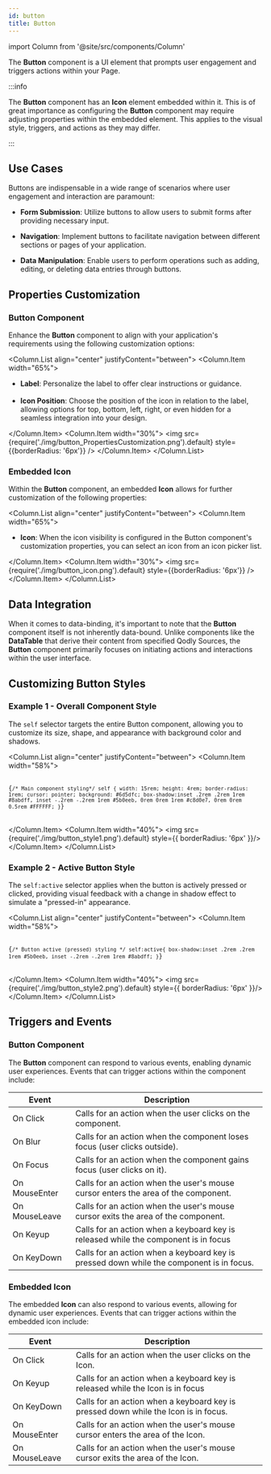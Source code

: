```yaml
---
id: button
title: Button
---
```

import Column from '@site/src/components/Column'


The **Button**  component is a UI element that prompts user engagement and triggers actions within your Page. 


:::info 

The **Button** component has an **Icon** element embedded within it. This is of great importance as configuring the **Button** component may require adjusting properties within the embedded element. This applies to the visual style, triggers, and actions as they may differ.

:::


## Use Cases

Buttons are indispensable in a wide range of scenarios where user engagement and interaction are paramount:

- **Form Submission**: Utilize buttons to allow users to submit forms after providing necessary input.

- **Navigation**: Implement buttons to facilitate navigation between different sections or pages of your application.

- **Data Manipulation**: Enable users to perform operations such as adding, editing, or deleting data entries through buttons.


## Properties Customization

### Button Component

Enhance the **Button** component to align with your application's requirements using the following customization options:

<Column.List align="center" justifyContent="between">
	<Column.Item width="65%">
        <ul>
            <li><strong>Label</strong>: Personalize the label to offer clear instructions or guidance.</li>
            <br/>
            <li><strong>Icon Position</strong>: Choose the position of the icon in relation to the label, allowing options for top, bottom, left, right, or even hidden for a seamless integration into your design.</li>
        </ul>
	</Column.Item>
	<Column.Item width="30%">
        <img src={require('./img/button_PropertiesCustomization.png').default} style={{borderRadius: '6px'}} />
	</Column.Item>
</Column.List>


### Embedded Icon

Within the <strong>Button</strong> component, an embedded <strong>Icon</strong> allows for further customization of the following properties:

<Column.List align="center" justifyContent="between">
	<Column.Item width="65%">
        <ul>
            <li><strong>Icon</strong>: When the icon visibility is configured in the Button component's customization properties, you can select an icon from an icon picker list.</li>
        </ul>
	</Column.Item>
	<Column.Item width="30%">
        <img src={require('./img/button_icon.png').default} style={{borderRadius: '6px'}} />
	</Column.Item>
</Column.List>

## Data Integration

When it comes to data-binding, it's important to note that the **Button** component itself is not inherently data-bound. Unlike components like the **DataTable** that derive their content from specified Qodly Sources, the **Button** component primarily focuses on initiating actions and interactions within the user interface.

## Customizing Button Styles

### Example 1 - Overall Component Style

The `self` selector targets the entire Button component, allowing you to customize its size, shape, and appearance with background color and shadows.

<Column.List align="center" justifyContent="between">
  <Column.Item width="58%">
    <pre>
      <code className="language-css">
{`/* Main component styling*/
self {
    width: 15rem;
    height: 4rem;
    border-radius: 1rem;
    cursor: pointer;
    background: #6d5dfc;
    box-shadow:inset .2rem .2rem 1rem #8abdff, inset -.2rem -.2rem 1rem #5b0eeb, 0rem 0rem 1rem #c8d0e7, 0rem 0rem 0.5rem #FFFFFF;
}`}
      </code>
    </pre>
  </Column.Item>
 <Column.Item width="40%">
    <img
      src={require('./img/button_style1.png').default} style={{ borderRadius: '6px' }}/>
  </Column.Item>
</Column.List>

### Example 2 - Active Button Style

The `self:active` selector applies when the button is actively pressed or clicked, providing visual feedback with a change in shadow effect to simulate a "pressed-in" appearance.

<Column.List align="center" justifyContent="between">
  <Column.Item width="58%">
    <pre>
      <code className="language-css">
{`/* Button active (pressed) styling */
self:active{
    box-shadow:inset .2rem .2rem 1rem #5b0eeb, inset -.2rem -.2rem 1rem #8abdff;
}`}
      </code>
    </pre>
  </Column.Item>
 <Column.Item width="40%">
    <img
      src={require('./img/button_style2.png').default} style={{ borderRadius: '6px' }}/>
  </Column.Item>
</Column.List>


## Triggers and Events

### Button Component

The **Button** component can respond to various events, enabling dynamic user experiences. Events that can trigger actions within the component include:

|Event|Description|
|---|---|
|On Click| Calls for an action when the user clicks on the component. |
|On Blur| Calls for an action when the component loses focus (user clicks outside). |
|On Focus| Calls for an action when the component gains focus (user clicks on it). |
|On MouseEnter| Calls for an action when the user's mouse cursor enters the area of the component.|
|On MouseLeave| Calls for an action when the user's mouse cursor exits the area of the component.|
|On Keyup| Calls for an action when a keyboard key is released while the component is in focus|
|On KeyDown| Calls for an action when a keyboard key is pressed down while the component is in focus. |

### Embedded Icon

The embedded **Icon** can also respond to various events, allowing for dynamic user experiences. Events that can trigger actions within the embedded icon include:

|Event|Description|
|---|---|
|On Click| Calls for an action when the user clicks on the Icon. |
|On Keyup| Calls for an action when a keyboard key is released while the Icon is in focus|
|On KeyDown| Calls for an action when a keyboard key is pressed down while the Icon is in focus. |
|On MouseEnter| Calls for an action when the user's mouse cursor enters the area of the Icon.|
|On MouseLeave| Calls for an action when the user's mouse cursor exits the area of the Icon.|